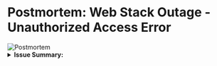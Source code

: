 <h1>Postmortem: Web Stack Outage - Unauthorized Access Error</h1>

<img src="./assets/INCIDDENT.gif" alt="Postmortem" />

<details>
	<summary>
    <b>
      Issue Summary:
    </b>
  </summary>
	<br/>
    <h2>
        Duration: May 12, 2024, 09:00 AM - May 12, 2024, 10:30 AM (UTC)
    </h2>
    <p>
        Impact: The web application experienced an outage resulting in users receiving 401 (Unauthorized) errors when accessing the "/api/users/getUser" endpoint. The service was completely down during the outage, affecting approximately 50% of the users trying to access the getUser API.
        Root Cause: The issue was caused by a misconfiguration in the access control rules of the authentication middleware.
    </p>
   <br/>
    <h2>
        Timeline:
    </h2>
    <p>
        09:00 AM: The issue was detected when users started reporting 401 errors while accessing the getUser API.
        Actions taken: The engineering team investigated the system logs and reviewed the authentication middleware. The initial assumption was that the issue was related to a recent code deployment that might have introduced a bug.
        Misleading investigation: The team spent time reviewing the recent code changes and rolled back to a previous version, but the issue persisted.
        Escalation: The incident was escalated to the security team to investigate potential security vulnerabilities or unauthorized access attempts.
        10:00 AM: The incident was resolved after identifying the misconfiguration in the access control rules.
        Resolution: The misconfiguration was fixed by updating the access control rules to allow proper authentication and access to the getUser API.
    </p>
    <br/>
    <h2>
        Root Cause and Resolution:
    </h2>
    <p>
    The root cause of the issue was a misconfiguration in the access control rules of the authentication middleware. This misconfiguration caused the middleware to reject valid user requests, resulting in 401 (Unauthorized) errors. The issue was resolved by updating the access control rules to properly authenticate and authorize user requests.
    </p>
    <br/>
    <h2>
        Corrective and Preventative Measures:
    </h2>
    <p>
        To prevent similar issues in the future, the following actions will be taken:
        Conduct a thorough review of the access control rules and configurations to ensure they align with the intended security policies.
        Implement automated tests to validate the functionality of the authentication middleware, including proper handling of authorized and unauthorized requests.
        Enhance monitoring and alerting systems to proactively detect and notify the team about unauthorized access attempts or misconfigurations.
        Provide additional training to the engineering team on secure coding practices and the proper configuration of access control rules.
    </p>
    <br/>
    <h2>
        Tasks to Address the Issue:
    </h2>
    <p>
        Review and update access control rules in the authentication middleware.
        Implement automated tests to verify the functionality of the authentication middleware.
        Enhance monitoring and alerting systems to detect unauthorized access attempts and misconfigurations.
        Conduct regular security audits to identify and address potential vulnerabilities.
        Provide training sessions for the engineering team on secure coding practices and access control configuration.
    </p>
    <br/>
    <p>
    By implementing these corrective measures and addressing the identified tasks, we aim to prevent similar unauthorized access errors in the future and ensure a more secure and reliable web stack.
    </p>
</details>